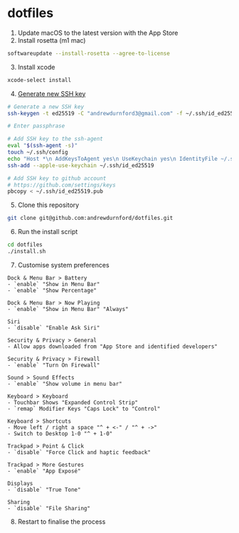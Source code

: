 # dotfiles

1. Update macOS to the latest version with the App Store
2. Install rosetta (m1 mac)

```bash
softwareupdate --install-rosetta --agree-to-license
```

3. Install xcode

```bash
xcode-select install
```

4. [Generate new SSH key](https://docs.github.com/en/github/authenticating-to-github/generating-a-new-ssh-key-and-adding-it-to-the-ssh-agent)

```bash
# Generate a new SSH key
ssh-keygen -t ed25519 -C "andrewdurnford3@gmail.com" -f ~/.ssh/id_ed25519

# Enter passphrase

# Add SSH key to the ssh-agent
eval "$(ssh-agent -s)"
touch ~/.ssh/config
echo "Host *\n AddKeysToAgent yes\n UseKeychain yes\n IdentityFile ~/.ssh/id_ed25519" | tee ~/.ssh/config
ssh-add --apple-use-keychain ~/.ssh/id_ed25519

# Add SSH key to github account
# https://github.com/settings/keys
pbcopy < ~/.ssh/id_ed25519.pub
```

5. Clone this repository

```bash
git clone git@github.com:andrewdurnford/dotfiles.git
```

6. Run the install script

```bash
cd dotfiles
./install.sh
```

7. Customise system preferences

```
Dock & Menu Bar > Battery
- `enable` "Show in Menu Bar"
- `enable` "Show Percentage"

Dock & Menu Bar > Now Playing
- `enable` "Show in Menu Bar" "Always"

Siri
- `disable` "Enable Ask Siri"

Security & Privacy > General
- Allow apps downloaded from "App Store and identified developers"

Security & Privacy > Firewall
- `enable` "Turn On Firewall"

Sound > Sound Effects
- `enable` "Show volume in menu bar"

Keyboard > Keyboard
- Touchbar Shows "Expanded Control Strip"
- `remap` Modifier Keys "Caps Lock" to "Control"

Keyboard > Shortcuts
- Move left / right a space "^ + <-" / "^ + ->"
- Switch to Desktop 1-0 "^ + 1-0"

Trackpad > Point & Click
- `disable` "Force Click and haptic feedback"

Trackpad > More Gestures
- `enable` "App Exposé"

Displays
- `disable` "True Tone"

Sharing
- `disable` "File Sharing"
```

8. Restart to finalise the process
